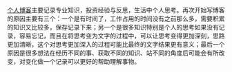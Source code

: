 [个人博客](https://zt-winter.github.io)主要记录专业知识，投资经验与反思，生活中个人思考。再次开始写博客的原因主要有三个：一个是有时间了，工作占用的时间没有之前那么多，需要积累的知识又比较多，保存记录下来；另一个是很多知识特别是个人的思考如果没有记录，容易忘记，而且在将思考变为文字的过程中，可以让思考变得更加深刻，思路更加清晰，这个对思考更加深入的过程可能比最终的文字结果更有意义；最后一个原因是很多想法在经历不同的事、获取不同的知识、站不同的角度后可能会有所改变，对变化做一个记录可以更好的帮助理解事物。